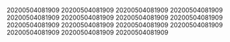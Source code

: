 20200504081909
20200504081909
20200504081909
20200504081909
20200504081909
20200504081909
20200504081909
20200504081909
20200504081909
20200504081909
20200504081909
20200504081909
20200504081909
20200504081909
20200504081909
